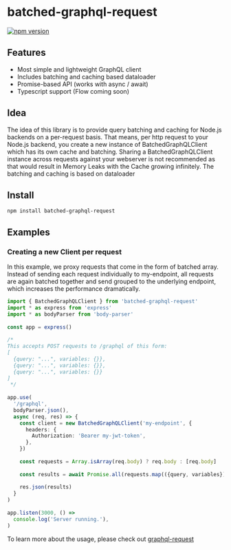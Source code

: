 # batched-graphql-request

[![npm version](https://badge.fury.io/js/batched-graphql-request.svg)](https://badge.fury.io/js/http-link-dataloader)

## Features

- Most simple and lightweight GraphQL client
- Includes batching and caching based dataloader
- Promise-based API (works with async / await)
- Typescript support (Flow coming soon)

## Idea

The idea of this library is to provide query batching and caching for Node.js backends on a per-request basis. That means, per http request to your Node.js backend, you create a new instance of BatchedGraphQLClient which has its own cache and batching. Sharing a BatchedGraphQLClient instance across requests against your webserver is not recommended as that would result in Memory Leaks with the Cache growing infinitely. The batching and caching is based on dataloader

## Install

```
npm install batched-graphql-request
```

## Examples

### Creating a new Client per request

In this example, we proxy requests that come in the form of batched array. Instead of sending each request individually to my-endpoint, all requests are again batched together and send grouped to the underlying endpoint, which increases the performance dramatically.

```ts
import { BatchedGraphQLClient } from 'batched-graphql-request'
import * as express from 'express'
import * as bodyParser from 'body-parser'
 
const app = express()
 
/*
This accepts POST requests to /graphql of this form:
[
  {query: "...", variables: {}},
  {query: "...", variables: {}},
  {query: "...", variables: {}}
]
 */
 
app.use(
  '/graphql',
  bodyParser.json(),
  async (req, res) => {
    const client = new BatchedGraphQLClient('my-endpoint', {
      headers: {
        Authorization: 'Bearer my-jwt-token',
      },
    })
    
    const requests = Array.isArray(req.body) ? req.body : [req.body]
    
    const results = await Promise.all(requests.map(({query, variables}) => client.request(query, variables)))
    
    res.json(results)
  }
)
 
app.listen(3000, () =>
  console.log('Server running.'),
)
```

To learn more about the usage, please check out [graphql-request](https://github.com/prisma/graphql-request)